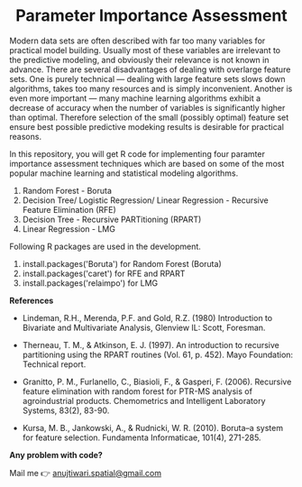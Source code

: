 <h1 align='center'>Parameter Importance Assessment</h1>

<p align=”justify”>
Modern data sets are often described with far too many variables for practical model building. Usually most of these variables are irrelevant to the predictive modeling, and obviously their relevance is not known in advance. There are several disadvantages of dealing with overlarge feature sets. One is purely technical — dealing with large feature sets slows down algorithms, takes too many resources and is simply inconvenient. Another is even more important — many machine learning algorithms exhibit a decrease of accuracy when the number of variables is significantly higher than optimal. Therefore selection of the small (possibly optimal) feature set ensure best possible predictive modeking results is desirable for practical reasons.
</p>

In this repository, you will get R code for implementing four paramter importance assessment techniques which are based on some of the most popular machine learning and statistical modeling algorithms. 

1. Random Forest - Boruta
2. Decision Tree/ Logistic Regression/ Linear Regression - Recursive Feature Elimination (RFE)
3. Decision Tree - Recursive PARTitioning (RPART)
4. Linear Regression - LMG

Following R packages are used in the development.
1. install.packages('Boruta') for Random Forest (Boruta)
2. install.packages('caret') for RFE and RPART
3. install.packages('relaimpo') for LMG

<b>References</b>

- Lindeman, R.H., Merenda, P.F. and Gold, R.Z. (1980) Introduction to Bivariate and Multivariate Analysis, Glenview IL: Scott, Foresman.

- Therneau, T. M., & Atkinson, E. J. (1997). An introduction to recursive partitioning using the RPART routines (Vol. 61, p. 452). Mayo Foundation: Technical report.

- Granitto, P. M., Furlanello, C., Biasioli, F., & Gasperi, F. (2006). Recursive feature elimination with random forest for PTR-MS analysis of agroindustrial products. Chemometrics and Intelligent Laboratory Systems, 83(2), 83-90.

- Kursa, M. B., Jankowski, A., & Rudnicki, W. R. (2010). Boruta–a system for feature selection. Fundamenta Informaticae, 101(4), 271-285.

<b>Any problem with code?</b>

Mail me  👉  anujtiwari.spatial@gmail.com
